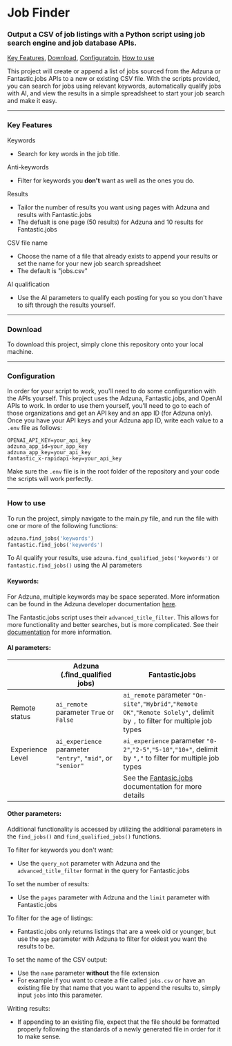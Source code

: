 # Job Finder
### Output a CSV of job listings with a Python script using job search engine and job database APIs.
[Key Features](#key-features), [Download](#download), [Configuratoin](#configuration), [How to use](#how-to-use)

This project will create or append a list of jobs sourced from the Adzuna or Fantastic.jobs APIs to a new or existing CSV file. With the scripts provided, you can search for jobs using relevant keywords, automatically qualify jobs with AI, and view the results in a simple spreadsheet to start your job search and make it easy.

---
### Key Features

Keywords

- Search for key words in the job title.

Anti-keywords

- Filter for keywords you **don't** want as well as the ones you do.

Results

- Tailor the number of results you want using pages with Adzuna and results with Fantastic.jobs
- The defualt is one page (50 results) for Adzuna and 10 results for Fantastic.jobs

CSV file name

- Choose the name of a file that already exists to append your results or set the name for your new job search spreadsheet
- The default is "jobs.csv"

AI qualification

- Use the AI parameters to qualify each posting for you so you don't have to sift through the results yourself.

---
### Download

To download this project, simply clone this repository onto your local machine.

---
### Configuration

In order for your script to work, you'll need to do some configuration with the APIs yourself. This project uses the Adzuna, Fantastic.jobs, and OpenAI APIs to work. In order to use them yourself, you'll need to go to each of those organizations and get an API key and an app ID (for Adzuna only). Once you have your API keys and your Adzuna app ID, write each value to a `.env` file as follows:

```
OPENAI_API_KEY=your_api_key
adzuna_app_id=your_app_key
adzuna_app_key=your_api_key
fantastic_x-rapidapi-key=your_api_key
```

Make sure the `.env` file is in the root folder of the repository and your code the scripts will work perfectly.

---
### How to use

To run the project, simply navigate to the main.py file, and run the file with one or more of the following functions:

```python
adzuna.find_jobs('keywords')
fantastic.find_jobs('keywords')
```
To AI qualify your results, use `adzuna.find_qualified_jobs('keywords')` or `fantastic.find_jobs()` using the AI parameters

#### Keywords:

For Adzuna, multiple keywords may be space seperated. More information can be found in the Adzuna developer documentation [here](https://developer.adzuna.com/activedocs#!/adzuna/search).

The Fantastic.jobs script uses their `advanced_title_filter`. This allows for more functionality and better searches, but is more complicated. See their [documentation](https://rapidapi.com/fantastic-jobs-fantastic-jobs-default/api/active-jobs-db) for more information.

#### AI parameters:

|                  | Adzuna (.find_qualified jobs)                         | Fantastic.jobs                                                                     |
| ---------------- | ----------------------------------------------------- | ---------------------------------------------------------------------------------- |
| Remote status    | `ai_remote` parameter `True` or `False`               | `ai_remote` parameter `"On-site"`,`"Hybrid"`,`"Remote OK"`,`"Remote Solely"`, delimit by `,` to filter for multiple job types |
| Experience Level | `ai_experience` parameter `"entry"`, `"mid"`, or `"senior"` | `ai_experience` parameter `"0-2"`,`"2-5"`,`"5-10"`,`"10+"`, delimit by `","` to filter for multiple job types |
|                  |                                                       | See the [Fantasic.jobs](https://rapidapi.com/fantastic-jobs-fantastic-jobs-default/api/active-jobs-db) documentation for more details |

#### Other parameters:

Additional functionality is accessed by utilizing the additional parameters in the `find_jobs()` and `find_qualified_jobs()` functions.

To filter for keywords you don't want:
- Use the `query_not` parameter with Adzuna and the `advanced_title_filter` format in the query for Fantastic.jobs

To set the number of results:
- Use the `pages` parameter with Adzuna and the `limit` parameter with Fantastic.jobs

To filter for the age of listings:
- Fantastic.jobs only returns listings that are a week old or younger, but use the `age` parameter with Adzuna to filter for oldest you want the results to be.

To set the name of the CSV output:
- Use the `name` parameter **without** the file extension
- For example if you want to create a file called `jobs.csv` or have an existing file by that name that you want to append the results to, simply input `jobs` into this parameter.

Writing results:

- If appending to an existing file, expect that the file should be formatted properly following the standards of a newly generated file in order for it to make sense.